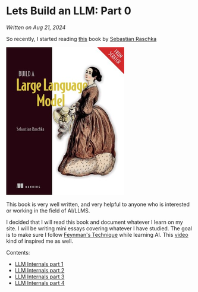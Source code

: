 # Lets Build an LLM: Part 0

*Written on Aug 21, 2024*

So recently, I started reading [this](https://www.manning.com/books/build-a-large-language-model-from-scratch?utm_source=raschka&utm_medium=affiliate&utm_campaign=book_raschka_build_12_12_23&a_aid=raschka&a_bid=4c2437a0&chan=mm_website) book by [Sebastian Raschka](https://sebastianraschka.com)

![pic](../articleimages/llm_book.png)

This book is very well written, and very helpful to anyone who is interested or working in the field of AI/LLMS.

I decided that I will read this book and document whatever I learn on my site. I will be writing mini essays covering whatever I have studied. 
The goal is to make sure I follow [Feynman's Technique](https://aliabdaal.com/the-feynman-technique/) while learning AI. This [video](https://www.youtube.com/watch?v=gs_Sz4zzFks&pp=ygUNaGFyc2hpdCB0eWFnaQ%3D%3D) 
kind of inspired me as well.


Contents:
* [LLM Internals part 1](./llm1)
* [LLM Internals part 2](./llm2)
* [LLM Internals part 3](./llm3)
* [LLM Internals part 4](./llm4)
